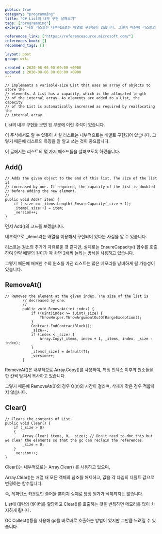 ```yaml
---
public: true
category: "programming"
title: "C# List의 내부 구현 살펴보기"
tags: ["programming"]
excerpt: "사실 리스트는 내부적으로는 배열로 구현되어 있습니다. 그렇기 때문에 리스트의 특징을 잘 알고 쓰는 것이 중요합니다."

references_link: ["https://referencesource.microsoft.com/"]
references_book: []
recommend_tags: []

layout: post
group: wiki

created : 2020-08-06 00:00:00 +0900
updated : 2020-08-06 00:00:00 +0900
---
```




```
// Implements a variable-size List that uses an array of objects to store the
// elements. A List has a capacity, which is the allocated length
// of the internal array. As elements are added to a List, the capacity
// of the List is automatically increased as required by reallocating the
// internal array.
```

List의 내부 구현을 보면 윗 부분에 이런 주석이 있습니다.

이 주석에서도 알 수 있듯이 사실 리스트는 내부적으로는 배열로 구현되어 있습니다. 그렇기 때문에 리스트의 특징을 잘 알고 쓰는 것이 중요합니다.

이 글에서는 리스트의 몇 가지 메소드들을 살펴보도록 하겠습니다.





## Add()

```
// Adds the given object to the end of this list. The size of the list is
// increased by one. If required, the capacity of the list is doubled
// before adding the new element.
//
public void Add(T item) {
    if (_size == _items.Length) EnsureCapacity(_size + 1);
    _items[_size++] = item;
    _version++;
}
```
먼저 Add()의 코드를 보겠습니다.

내부적으로 _items라는 배열을 이용해서 구현되어 있다는 사실을 알 수 있습니다.



리스트는 원소의 추가가 자유로운 것 같지만, 실제로는 EnsureCapacity() 함수를 호출하여 만약 배열의 길이가 꽉 차면 2배씩 늘리는 방식을 사용하고 있습니다.

그렇기 때문에 애매한 수의 원소를 가진 리스트는 많은 메모리를 낭비하게 될 가능성이 있습니다.





## RemoveAt()

```
// Removes the element at the given index. The size of the list is
        // decreased by one.
        //
        public void RemoveAt(int index) {
            if ((uint)index >= (uint)_size) {
                ThrowHelper.ThrowArgumentOutOfRangeException();
            }
            Contract.EndContractBlock();
            _size--;
            if (index < _size) {
                Array.Copy(_items, index + 1, _items, index, _size - index);
            }
            _items[_size] = default(T);
            _version++;
        }
```
RemoveAt()은 내부적으로 Array.Copy()를 사용하여, 특정 인덱스 이후의 원소들을 한 칸씩 당겨서 복사하고 있습니다. 

그렇기 때문에 RemoveAt(0)의 경우 O(n)의 시간이 걸리며, 삭제가 잦은 경우 적합하지 않습니다.



## Clear()

```
// Clears the contents of List.
public void Clear() {
    if (_size > 0)
    {
        Array.Clear(_items, 0, _size); // Don't need to doc this but we clear the elements so that the gc can reclaim the references.
        _size = 0;
    }
    _version++;
}
```

Clear()는 내부적으로는 Array.Clear() 를 사용하고 있으며,

Array.Clear()는 배열 내 모든 객체의 참조를 해제하고, 값을 각 타입의 디폴트 값으로 변경하는 함수입니다. 

즉, 레퍼런스 카운트만 줄어들 뿐이지 실제로 당장 뭔가가 삭제되지는 않습니다.



List에 대량의 데이터를 할당하고 Clear()를 호출하는 것을 반복하면 메모리를 많이 차지하게 됩니다. 

GC.Collect()등을 사용해 gc를 바로바로 호출하는 방법이 있지만 그만큼 느려질 수 있습니다.